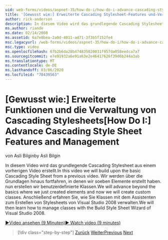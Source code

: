 ```yaml
---
uid: web-forms/videos/aspnet-35/how-do-i/how-do-i-advance-cascading-style-sheet-features-and-management
title: '[Gewusst wie:] Erweiterte Cascading Stylesheet-Features und-Verwaltung | Microsoft-Dokumentation'
author: rick-anderson
description: In diesem Video wird das grundlegende Cascading Stylesheet aus einem vorherigen Video erstellt. Wir werden über die Grundlagen hinaus fortfahren, in denen wir soeben Elemente erstellt haben...
ms.author: riande
ms.date: 02/14/2008
ms.assetid: 6a7e8bea-2a0d-4011-ad71-3f3b5f152fe4
msc.legacyurl: /web-forms/videos/aspnet-35/how-do-i/how-do-i-advance-cascading-style-sheet-features-and-management
msc.type: video
ms.openlocfilehash: 67b2b6da28b474835020031f957da058eedca7a7
ms.sourcegitcommit: e7e91932a6e91a63e2e46417626f39d6b244a3ab
ms.translationtype: MT
ms.contentlocale: de-DE
ms.lasthandoff: 03/06/2020
ms.locfileid: "78439563"
---
```

# <a name="how-do-i-advance-cascading-style-sheet-features-and-management"></a><span data-ttu-id="a9586-104">[Gewusst wie:] Erweiterte Funktionen und die Verwaltung von Cascading Stylesheets</span><span class="sxs-lookup"><span data-stu-id="a9586-104">[How Do I:] Advance Cascading Style Sheet Features and Management</span></span>

<span data-ttu-id="a9586-105">von Asli Bilgin</span><span class="sxs-lookup"><span data-stu-id="a9586-105">by Asli Bilgin</span></span>

<span data-ttu-id="a9586-106">In diesem Video wird das grundlegende Cascading Stylesheet aus einem vorherigen Video erstellt.</span><span class="sxs-lookup"><span data-stu-id="a9586-106">In this video we will build upon the basic Cascading Style Sheet from a previous video.</span></span> <span data-ttu-id="a9586-107">Wir werden über die Grundlagen hinaus fortfahren, in denen wir soeben Elemente erstellt haben. nun erstellen wir benutzerdefinierte Klassen.</span><span class="sxs-lookup"><span data-stu-id="a9586-107">We will advance beyond the basics where we just created elements and now we will create custom classes.</span></span> <span data-ttu-id="a9586-108">Anschließend erfahren Sie, wie Sie Klassen mit dem Assistenten zum Erstellen von Stylesheets von Visual Studio 2008 verwalten.</span><span class="sxs-lookup"><span data-stu-id="a9586-108">We will then learn how to manage classes with the Build Style Sheet Wizard of Visual Studio 2008.</span></span>

[<span data-ttu-id="a9586-109">&#9654;Video ansehen (9 Minuten)</span><span class="sxs-lookup"><span data-stu-id="a9586-109">&#9654; Watch video (9 minutes)</span></span>](https://channel9.msdn.com/Blogs/ASP-NET-Site-Videos/how-do-i-advance-cascading-style-sheet-features-and-management)

> [!div class="step-by-step"]
> <span data-ttu-id="a9586-110">[Zurück](how-do-i-adding-elements-to-a-css-file-and-create-new-css-on-the-fly.md)
> [Weiter](how-do-i-converting-a-net-20-windows-forms-application-to-net-35.md)</span><span class="sxs-lookup"><span data-stu-id="a9586-110">[Previous](how-do-i-adding-elements-to-a-css-file-and-create-new-css-on-the-fly.md)
[Next](how-do-i-converting-a-net-20-windows-forms-application-to-net-35.md)</span></span>
